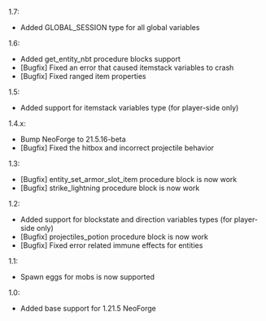 1.7:
- Added GLOBAL_SESSION type for all global variables

1.6:
- Added get_entity_nbt procedure blocks support
- [Bugfix] Fixed an error that caused itemstack variables to crash
- [Bugfix] Fixed ranged item properties

1.5:
- Added support for itemstack variables type (for player-side only)

1.4.x:
- Bump NeoForge to 21.5.16-beta
- [Bugfix] Fixed the hitbox and incorrect projectile behavior

1.3:
- [Bugfix] entity_set_armor_slot_item procedure block is now work
- [Bugfix] strike_lightning procedure block is now work

1.2:

- Added support for blockstate and direction variables types (for player-side only)
- [Bugfix] projectiles_potion procedure block is now work
- [Bugfix] Fixed error related immune effects for entities

1.1:

- Spawn eggs for mobs is now supported

1.0:

- Added base support for 1.21.5 NeoForge